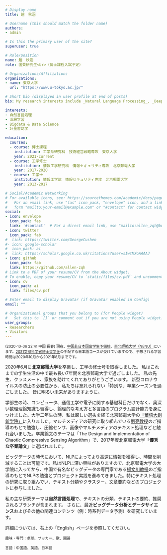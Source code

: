 ```yaml
---
# Display name
title: 趙　秋涵

# Username (this should match the folder name)
authors:
- admin

# Is this the primary user of the site?
superuser: true

# Role/position
name: 趙　秋涵
role: 国費研究生<br>（博士課程入試予定）

# Organizations/Affiliations
organizations:
- name: 東京大学
  url: "https://www.u-tokyo.ac.jp/"

# Short bio (displayed in user profile at end of posts)
bio: My research interests include _Natural Language Processing_, _Deep Learning_ and _Data Science_. If you get interets in my research topics, please contact me as allen_zqh@bupt.edu.cn.

interests:
- 自然言語処理
- 深層学習
- Bigdata & Data Science
- 計量書誌学

education:
  courses:
  - course: 博士課程
    institution: 工学系研究科　技術経営戦略専攻　東京大学
    year: 2021-current
  - course: 工学修士
    institution: 情報工学研究科　情報セキュリティ専攻　北京郵電大学
    year: 2017-2020
  - course: 工学士
    institution: 情報工学部　情報セキュリティ専攻　北京郵電大学
    year: 2013-2017

# Social/Academic Networking
# For available icons, see: https://sourcethemes.com/academic/docs/page-builder/#icons
#   For an email link, use "fas" icon pack, "envelope" icon, and a link in the
#   form "mailto:your-email@example.com" or "#contact" for contact widget.
social:
- icon: envelope
  icon_pack: fas
  link: '#contact'  # For a direct email link, use "mailto:allen_zqh@bupt.edu.cn".
- icon: twitter
  icon_pack: fab
#  link: https://twitter.com/GeorgeCushen
#- icon: google-scholar
#  icon_pack: ai
#  link: https://scholar.google.co.uk/citations?user=sIwtMXoAAAAJ
- icon: github
  icon_pack: fab
  link: https://github.com/allen-zqh
# Link to a PDF of your resume/CV from the About widget.
# To enable, copy your resume/CV to `static/files/cv.pdf` and uncomment the lines below.
- icon: cv
  icon_pack: ai
  link: files/cv.pdf

# Enter email to display Gravatar (if Gravatar enabled in Config)
email: ""

# Organizational groups that you belong to (for People widget)
#   Set this to `[]` or comment out if you are not using People widget.
user_groups:
- Researchers
- Visitors
---
```


<small>(2020-10-06 22:41 中国 長春)  現在、[中国赴日本国留学生予備校](http://lryx.nenu.edu.cn/)、[東北師範大学（NENU）](http://www.nenu.edu.cn/)にいます。[2021文部科学省博士奨学金](https://www.mext.go.jp/content/20200521-mxt_gakushi02-000007188-02.pdf)の手配する日本語コースが受けていますので、予想される学習時間は2020年10月から2021年8月までです。</small>

2020年6月に**北京郵電大学**を卒業し、工学の修士号を取得しました。 私はこれまでの学生生活の中で最も長い7年間を北京郵電大学で過ごしました。 私の先生、クラスメート、家族を助けてくれてありがとうございます。 新型コロナウイルスの防止の必要性から、私たちは忘れられない「特別な」卒業シーズンを過ごしました。 皆に明るい未来がありますように。

学部生の時、コンピュータ、通信工学や電子に関する基礎科目だけでなく、奥深い数理理論知識も習得し、論理的な考え方と多言語のプログラム設計能力を身につけました。大学二年生の時、私は厳しい選抜を経て北京郵電大学の[「葉培大創新学院」](https://baike.baidu.com/item/%E5%8F%B6%E5%9F%B9%E5%A4%A7%E5%AD%A6%E9%99%A2/4492808?fr=aladdin)に入りました。マルチメディアの研究に取り組んでいる[劉亮教授](https://scs.bupt.edu.cn/info/1097/1346.htm)のご指導のもとで勉強し、圧縮センサ、画像やマルチメディアのテキスト処理などと触れ合いました。卒業論文のテーマは「The Design and Implementation of Chaotic Compressive Sensing Algorithm」で、2017年度北京郵電大学「**優秀な卒業論文**」に選ばれました。
 
ビッグデータの時代において、NLPによってより高速に情報を獲得し、時間を削減することは可能です。私はNLPに深い興味がありますので、北京郵電大学の大学院に入ってから、中国で有名なビッグデータの専門家である[楊文川教授](https://scss.bupt.edu.cn/info/1063/1135.htm)のご指導のもとでNLPの勉強とプロジェクト実践を進めてきました。特にテキスト処理の研究に取り組んでい、テキスト分類やクラスター、文章要約などのプロジェクトに参与しました。

私の主な研究テーマは**自然言語処理**で、テキストの分類、テキストの要約、推奨されるブランチが含まれます。 さらに、最近**ビッグデータ分析とデータサイエンス**およびその他の関連コンテンツ（例：時系列データ予測）を研究しています。

詳細については、右上の「English」ページを参照してください。

<small>趣味・専門：卓球、サッカー、歌、囲碁</small>

<small>言語：中国語、英語、日本語</small>
